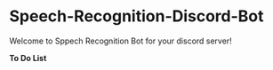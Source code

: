 # Speech-Recognition-Discord-Bot
Welcome to Sppech Recognition Bot for your discord server!

**To Do List**
